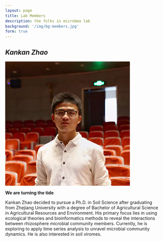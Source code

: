 ```yaml
---
layout: page
title: Lab Members
description: the folks in microbma lab
background: '/img/bg-members.jpg'
form: true
---
```


## *Kankan Zhao*

<img src="members/zkk.png" height="400" align="center">

**We are turning the tide**

Kankan Zhao decided to pursue a Ph.D. in Soil Science after graduating from Zhejiang University with a degree of Bachelor of Agricultural Science in Agricultural Resources and Environment. His primary focus lies in using ecological theories and bioinformatics methods to reveal the interactions between rhizosphere microbial community members. Currently, he is exploring to apply time series analysis to unravel microbial community dynamics. He is also interested in soil viromes. 
